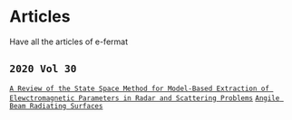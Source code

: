 # Articles
Have all the articles of e-fermat

## `2020 Vol 30`
[`A Review of the State Space Method for Model-Based Extraction of Elewctromagnetic Parameters in Radar and Scattering Problems`](https://archive.org/download/naishadham-art-2018-vol-30-nov.-dec.-01/Naishadham-ART-2018-Vol30-Nov.-Dec.-01.pdf)
[`Angile Beam Radiating Surfaces`](https://archive.org/download/jecko-art-2018-vol-30-nov.-dec.-02/Jecko-ART-2018-Vol30-Nov.-Dec.-02.pdf)
